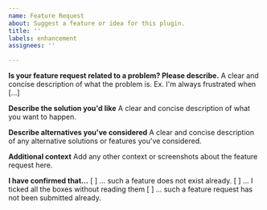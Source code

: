 ```yaml
---
name: Feature Request
about: Suggest a feature or idea for this plugin.
title: ''
labels: enhancement
assignees: ''

---
```


**Is your feature request related to a problem? Please describe.**
A clear and concise description of what the problem is. Ex. I'm always frustrated when [...]

**Describe the solution you'd like**
A clear and concise description of what you want to happen.

**Describe alternatives you've considered**
A clear and concise description of any alternative solutions or features you've considered.

**Additional context**
Add any other context or screenshots about the feature request here.

**I have confirmed that...**
[ ] ... such a feature does not exist already.
[ ] ... I ticked all the boxes without reading them
[ ] ... such a feature request has not been submitted already.
